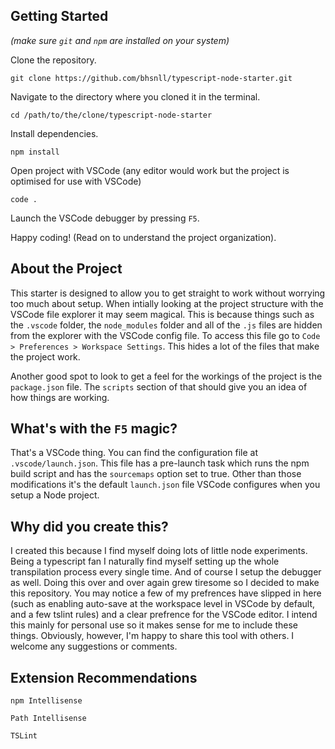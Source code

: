 ## Getting Started

*(make sure `git` and `npm` are installed on your system)*

Clone the repository.

`git clone https://github.com/bhsnll/typescript-node-starter.git`

Navigate to the directory where you cloned it in the terminal.

`cd /path/to/the/clone/typescript-node-starter`

Install dependencies.

`npm install`

Open project with VSCode (any editor would work but the project is
optimised for use with VSCode)

`code .`

Launch the VSCode debugger by pressing `F5`.

Happy coding! (Read on to understand the project organization).

## About the Project

This starter is designed to allow you to get straight to work without
worrying too much about setup. When intially looking at the project
structure with the VSCode file explorer it may seem magical. This is
because things such as the `.vscode` folder, the `node_modules` folder
and all of the `.js` files are hidden from the explorer with the VSCode
config file. To access this file go to `Code > Preferences > Workspace
Settings`. This hides a lot of the files that make the project work.

Another good spot to look to get a feel for the workings of the project
is the `package.json` file. The `scripts` section of that should give
you an idea of how things are working.

## What's with the `F5` magic?

That's a VSCode thing. You can find the configuration file at
`.vscode/launch.json`. This file has a pre-launch task which runs
the npm build script and has the `sourcemaps` option set to true.
Other than those modifications it's the default `launch.json` file
VSCode configures when you setup a Node project.

## Why did you create this?

I created this because I find myself doing lots of little node experiments.
Being a typescript fan I naturally find myself setting up the whole
transpilation process every single time. And of course I setup the debugger
as well. Doing this over and over again grew tiresome so I decided to make
this repository. You may notice a few of my prefrences have slipped in here
(such as enabling auto-save at the workspace level in VSCode by default, and a
few tslint rules) and a clear prefrence for the VSCode editor. I intend this
mainly for personal use so it makes sense for me to include these things.
Obviously, however, I'm happy to share this tool with others. I welcome any
suggestions or comments.

## Extension Recommendations

`npm Intellisense`

`Path Intellisense`

`TSLint`